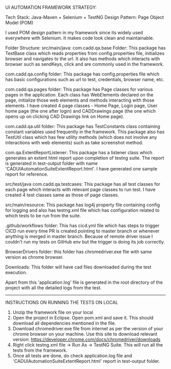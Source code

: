 UI AUTOMATION FRAMEWORK STRATEGY:

Tech Stack: Java-Maven + Selenium + TestNG
Design Pattern: Page Object Model (POM)

I used POM design pattern in my framework since its widely used everywhere with Selenium. 
It makes code look clean and maintainable.

Folder Structure: 
src/main/java:
com.cadd.qa.base Folder: This package has TestBase class which reads properties from config.properties file, initializes browser and navigates to 
the url. It also has methods which interacts with browser such as sendKeys, click and are commonly used in the framework.

com.cadd.qa.config folder: This package has config.properties file which has basic configurations such as url to test, credentials, browser name, etc.

com.cadd.qa.pages folder: This package has Page classes for various pages in the application. Each class has WebElements declared on the page, initialize those web elements and methods interacting with those elements. I have created 4 page classes - Home Page, Login page, User home page (the one after login) and CADDrawings page (the one which opens up on clicking CAD Drawings link on Home page).

com.cadd.qa.util folder: This package has TestConstants class containing constant variables used frequently in the framework. This package also has TestUtil class which has few utility methods (which does not involve any interactions with web elements) such as take screenshot method.

com.qa.ExtentReportListener: This package has a listener class which generates an extent html report upon completion of testng suite. The report is generated in test-output folder with name 'CADUIAutomationSuiteExtentReport.html'. I have generated one sample report for reference.

src/test/java
com.cadd.qa.testcases: This package has all test classes for each page which interacts with relevant page classes to run test. I have created 4 test classes same as those of page classes.

src/main/resource: This package has log4j property file containing config for logging and also has testng.xml file which has configuration related to which tests to be run from the suite.

.github/workflows folder: This has cicd.yml file which has steps to trigger CICD run every time PR is created pointing to master branch or whenever anything is merged in master branch.
Because of remote driver issue I couldn't run my tests on GitHub env but the trigger is doing its job correctly.

BrowserDrivers folder: this folder has chromedriver.exe file with same version as chrome browser.

Downloads: This folder will have cad files downloaded during the test execution.
 
Apart from this 'application.log' file is generated in the root directory of the project with all the detailed logs from the test.

------------------------------------------------------------------------------------------------------------------------------------

INSTRUCTIONS ON RUNNING THE TESTS ON LOCAL

1. Unzip the framework file on your local
2. Open the project in Eclipse. Open pom.xml and save it. This should download all dependencies mentioned in the file.
3. Download chromedriver.exe file from internet as per the version of your chrome browser on your machine. 
   Use this site to download relevant version: https://developer.chrome.com/docs/chromedriver/downloads
4. Right click testng.xml file -> Run As -> TestNG Suite. This will run all the tests from the framework.
5. Once all tests are done, do check application.log file and 'CADUIAutomationSuiteExtentReport.html' report in test-output folder.